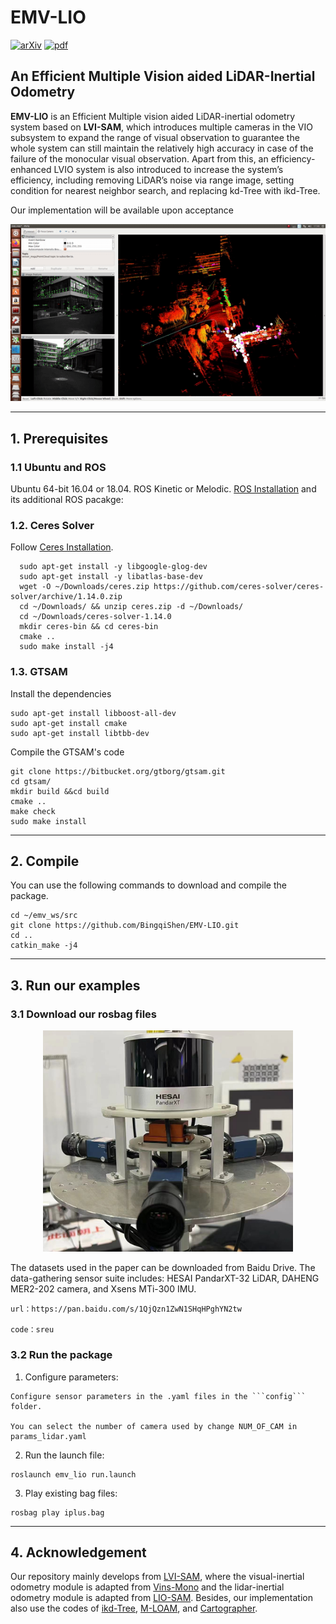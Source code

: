 # EMV-LIO

[![arXiv](https://img.shields.io/badge/arXiv-2302.00216-b31b1b.svg)](https://arxiv.org/abs/2302.00216)
[![pdf](https://img.shields.io/badge/pdf-2302.00216-00ff00.svg)](https://arxiv.org/pdf/2302.00216.pdf)


## An Efficient Multiple Vision aided LiDAR-Inertial Odometry

**EMV-LIO** is an Efficient Multiple vision aided LiDAR-inertial odometry system based on **LVI-SAM**, which introduces multiple cameras in the VIO subsystem to expand the range of visual observation to guarantee the whole system can still maintain the relatively high accuracy in case of the failure of the monocular visual observation. Apart from this, an efficiency-enhanced LVIO system is also introduced to increase the system’s efficiency, including removing LiDAR’s noise via range image, setting condition for nearest neighbor search, and replacing kd-Tree with ikd-Tree. 

Our implementation will be available upon acceptance

<p align='center'>
    <img src="./doc/demo.gif" alt="drawing" width="800"/>
</p>

---

## 1. Prerequisites

### 1.1 **Ubuntu** and **ROS**
Ubuntu 64-bit 16.04 or 18.04.
ROS Kinetic or Melodic. [ROS Installation](http://wiki.ros.org/ROS/Installation) and its additional ROS pacakge:

### 1.2. **Ceres Solver**
Follow [Ceres Installation](http://ceres-solver.org/installation.html).

```
  sudo apt-get install -y libgoogle-glog-dev
  sudo apt-get install -y libatlas-base-dev
  wget -O ~/Downloads/ceres.zip https://github.com/ceres-solver/ceres-solver/archive/1.14.0.zip
  cd ~/Downloads/ && unzip ceres.zip -d ~/Downloads/
  cd ~/Downloads/ceres-solver-1.14.0
  mkdir ceres-bin && cd ceres-bin
  cmake ..
  sudo make install -j4
```

### 1.3. **GTSAM**

Install the dependencies
```
sudo apt-get install libboost-all-dev
sudo apt-get install cmake
sudo apt-get install libtbb-dev
```
Compile the GTSAM's code 
```
git clone https://bitbucket.org/gtborg/gtsam.git
cd gtsam/
mkdir build &&cd build
cmake ..
make check 
sudo make install 
```

---

## 2. Compile
You can use the following commands to download and compile the package.

```
cd ~/emv_ws/src
git clone https://github.com/BingqiShen/EMV-LIO.git
cd ..
catkin_make -j4
```

---

## 3. Run our examples


### 3.1 Download our rosbag files

<p align='center'>
    <img src="./doc/device.png" alt="drawing" width="400"/>
</p>

The datasets used in the paper can be downloaded from Baidu Drive. The data-gathering sensor suite includes: HESAI PandarXT-32 LiDAR, DAHENG MER2-202 camera, and Xsens MTi-300 IMU.

```
url：https://pan.baidu.com/s/1QjQzn1ZwN1SHqHPghYN2tw 

code：sreu 
```

### 3.2 Run the package

1. Configure parameters:

```
Configure sensor parameters in the .yaml files in the ```config``` folder.

You can select the number of camera used by change NUM_OF_CAM in params_lidar.yaml
```

2. Run the launch file:

```
roslaunch emv_lio run.launch
```

3. Play existing bag files:
```
rosbag play iplus.bag 
```

---

## 4. Acknowledgement
Our repository mainly develops from [LVI-SAM](https://github.com/TixiaoShan/LVI-SAM), where the visual-inertial odometry module is adapted from [Vins-Mono](https://github.com/HKUST-Aerial-Robotics/VINS-Mono) and the lidar-inertial odometry module is adapted from [LIO-SAM](https://github.com/TixiaoShan/LIO-SAM/tree/a246c960e3fca52b989abf888c8cf1fae25b7c25). Besides, our implementation also use the codes of [ikd-Tree](https://github.com/hku-mars/ikd-Tree), [M-LOAM](https://github.com/gogojjh/M-LOAM), and [Cartographer](https://github.com/cartographer-project/cartographer).
